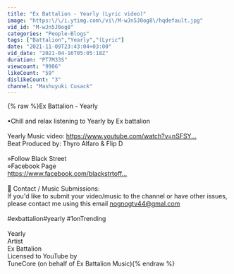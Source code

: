 ```yaml
---
title: "Ex Battalion - Yearly (Lyric video)"
image: "https:\/\/i.ytimg.com\/vi\/M-wJn5J0og8\/hqdefault.jpg"
vid_id: "M-wJn5J0og8"
categories: "People-Blogs"
tags: ["Battalion","Yearly","(Lyric"]
date: "2021-11-09T23:43:04+03:00"
vid_date: "2021-04-16T05:05:18Z"
duration: "PT7M33S"
viewcount: "9906"
likeCount: "59"
dislikeCount: "3"
channel: "Mashuyuki Cusack"
---
```

{% raw %}Ex Battalion - Yearly<br /><br />▪Chill and relax listening to Yearly by Ex battalion<br /><br />Yearly Music video: <a rel="nofollow" target="blank" href="https://www.youtube.com/watch?v=nSFSY...​">https://www.youtube.com/watch?v=nSFSY...​</a><br />Beat Produced by: Thyro Alfaro &amp; Flip D<br /><br />»Follow Black Street<br />»Facebook Page<br /><a rel="nofollow" target="blank" href="https://www.facebook.com/blackstrtoff...​">https://www.facebook.com/blackstrtoff...​</a><br /><br />💌 Contact / Music Submissions:<br />If you'd like to submit your video/music to the channel or have other issues, please contact me using this email nognogtv44@gmal.com<br /><br />#exbattalion​ #yearly​ #1onTrending<br /><br />Yearly<br />Artist<br />Ex Battalion<br />Licensed to YouTube by<br />TuneCore (on behalf of Ex Battalion Music){% endraw %}
